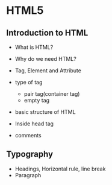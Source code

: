 # HTML5


## Introduction to HTML
   - What is HTML?
   - Why do we need HTML?
   - Tag, Element and Attribute
   - type of tag
      - pair tag(container tag)
      - empty tag

 - basic structure of HTML
 - Inside head tag
 - comments


 ## Typography

 - Headings, Horizontal rule, line break
- Paragraph